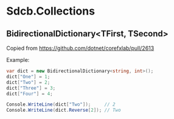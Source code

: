 # Sdcb.Collections

## BidirectionalDictionary<TFirst, TSecond>
Copied from https://github.com/dotnet/corefxlab/pull/2613

Example: 
```csharp
var dict = new BidirectionalDictionary<string, int>();
dict["One"] = 1;
dict["Two"] = 2;
dict["Three"] = 3;
dict["Four"] = 4;

Console.WriteLine(dict["Two"]);     // 2
Console.WriteLine(dict.Reverse[2]); // Two
```
